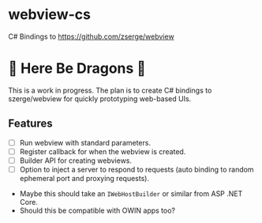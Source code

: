 # webview-cs

C# Bindings to https://github.com/zserge/webview

# 🐉 Here Be Dragons 🐉

This is a work in progress. The plan is to create C# bindings to szerge/webview
for quickly prototyping web-based UIs.

## Features

 * [ ] Run webview with standard parameters.
 * [ ] Register callback for when the webview is created.
 * [ ] Builder API for creating webviews.
 * [ ] Option to inject a server to respond to requests (auto binding to random ephemeral port and proxying requests).
  * Maybe this should take an `IWebHostBuilder` or similar from ASP .NET Core.
  * Should this be compatible with OWIN apps too?
